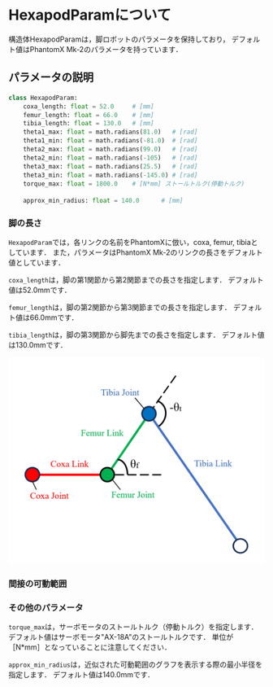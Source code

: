 
# HexapodParamについて

構造体HexapodParamは，脚ロボットのパラメータを保持しており，
デフォルト値はPhantomX Mk-2のパラメータを持っています．

## パラメータの説明

```python
class HexapodParam:
    coxa_length: float = 52.0     # [mm]
    femur_length: float = 66.0    # [mm]
    tibia_length: float = 130.0   # [mm]
    theta1_max: float = math.radians(81.0)   # [rad]
    theta1_min: float = math.radians(-81.0)  # [rad]
    theta2_max: float = math.radians(99.0)   # [rad]
    theta2_min: float = math.radians(-105)   # [rad]
    theta3_max: float = math.radians(25.5)   # [rad]
    theta3_min: float = math.radians(-145.0) # [rad]
    torque_max: float = 1800.0    # [N*mm] ストールトルク(停動トルク) 

    approx_min_radius: float = 140.0      # [mm]
```

### 脚の長さ

`HexapodParam`では，各リンクの名前をPhantomXに倣い，coxa, femur, tibiaとしています．
また，パラメータはPhantomX Mk-2のリンクの長さをデフォルト値としています．

`coxa_length`は，脚の第1関節から第2関節までの長さを指定します．
デフォルト値は52.0mmです．

`femur_length`は，脚の第2関節から第3関節までの長さを指定します．
デフォルト値は66.0mmです．

`tibia_length`は，脚の第3関節から脚先までの長さを指定します．
デフォルト値は130.0mmです．

![脚の長さ](./img/link_joint.png)

### 間接の可動範囲



### その他のパラメータ

`torque_max`は，サーボモータのストールトルク（停動トルク）を指定します．
デフォルト値はサーボモータ"AX-18A"のストールトルクです．
単位が［N*mm］となっていることに注意してください．

`approx_min_radius`は，近似された可動範囲のグラフを表示する際の最小半径を指定します．
デフォルト値は140.0mmです．
